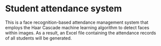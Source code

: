 # Student attendance system
This is a face recognition-based attendance management system that employs the Haar Cascade machine learning algorithm to detect faces within images. As a result, an Excel file containing the attendance records of all students will be generated.
